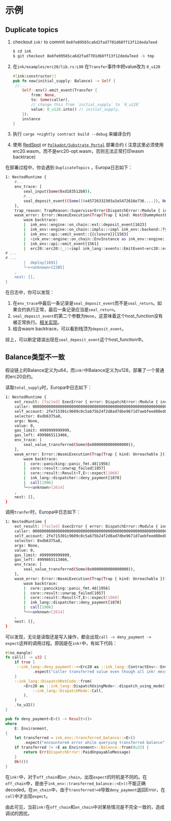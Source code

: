 # 示例

## Duplicate topics

1. checkout `ink!` to commit `8e8fe09565ca6d2fad7701d68ff13f12deda7eed`

   ```bash
   $ cd ink
   $ git checkout 8e8fe09565ca6d2fad7701d68ff13f12deda7eed -b tmp
   ```

2. 在`ink/examples/erc20/lib.rs:L90` 在`Transfer`事件中把value改为 `0_u128`

   ```rust
   #[ink(constructor)]
   pub fn new(initial_supply: Balance) -> Self {
   	//...
       Self::env().emit_event(Transfer {
           from: None,
           to: Some(caller),
           // change this from `initial_supply` to `0_u128`
           value: 0_u128.into() // initial_supply,
       });
       instance
   }
   ```

3. 执行 `cargo +nightly contract build --debug` 来编译合约

4. 使用 [RedSpot](https://redspot.patract.io/en/tutorial/) or [`Polkadot/Substrate Portal`](https://polkadot.js.org/apps) 部署合约 ( 注意这里必须使用 erc20.wasm，而不是erc20-opt.wasm，否则无法正常打印wasm backtrace)

在部署过程中，你会遇到 `DuplicateTopics` ，Europa日志如下：

```bash
1: NestedRuntime {
    #...
    env_trace: [
        seal_input(Some(0xd183512b0)),
		#...    
		seal_deposit_event((Some([0x45726332303a3a5472616e736....]), None)),
    ],
    trap_reason: TrapReason::SupervisorError(DispatchError::Module { index: 5, error: 23, message: Some("DuplicateTopics") }),
    wasm_error: Error::WasmiExecution(Trap(Trap { kind: Host(DummyHostError) }))
    	wasm backtrace: 
    	|  ink_env::engine::on_chain::ext::deposit_event[1623]
    	|  ink_env::engine::on_chain::impls::<impl ink_env::backend::TypedEnvBackend for ink_env::engine::on_chain::EnvInstance>::emit_event[1564]
    	|  ink_env::api::emit_event::{{closure}}[1563]
    	|  <ink_env::engine::on_chain::EnvInstance as ink_env::engine::OnInstance>::on_instance[1562]
    	|  ink_env::api::emit_event[1561]
    	|  erc20::erc20::_::<impl ink_lang::events::EmitEvent<erc20::erc20::Erc20> for ink_lang::env_access::EnvAccess<<erc20::erc20::Erc20 as ink_lang::env_access::ContractEnv>::Env>>::emit_event[1685]
# ...
# ...
    	|  deploy[1691]
    	╰─><unknown>[2385]
    ,
    nest: [],
}
```

在日志中，你可以发现：

1. 在`env_trace`中最后一条记录是`seal_deposit_event`而不是`seal_return`。如果合约执行正常，最后一条记录应当是`seal_return`。
2. `seal_deposit_event`的第二个参数为`None`，这意味着这个host_function没有被正常执行。[相关实现](https://github.com/patractlabs/substrate/blob/3624deb47cabe6f6cd44ec2c49c6ae5a29fd2198/frame/contracts/src/wasm/runtime.rs#L1399)。
3. 结合wasm backtrace，可以看到栈顶为`deposit_event`。

综上，可以断定错误出现在`seal_deposit_event`这个host_function中。

## Balance类型不一致

假设链上的Balance定义为u64，而`ink!`中Balance定义为u128，部署了一个普通的erc20合约。

读取`total_supply`时，Europa中日志如下：

```bash
1: NestedRuntime {
    ext_result: [failed] ExecError { error: DispatchError::Module { index: 5, error: 17, message: Some("ContractTrapped") }, origin: ErrorOrigin::Caller },
    caller: 0000000000000000000000000000000000000000000000000000000000000000 (5C4hrfjw...),
    self_account: 2fe715301c9609c0c5ab75b24f2d8ad7dbe9671d7aebfeed80ed8963bc017955 (5D9Wkfa3...),
    selector: 0xdb6375a8,
    args: None,
    value: 0,
    gas_limit: 4999999999999,
    gas_left: 4999865113466,
    env_trace: [
        seal_value_transferred(Some(0x0000000000000000)),
    ],
    wasm_error: Error::WasmiExecution(Trap(Trap { kind: Unreachable }))
    	wasm backtrace:
    	|  core::panicking::panic_fmt.48[1956]
    	|  core::result::unwrap_failed[1057]
    	|  core::result::Result<T,E>::expect[1060]
    	|  ink_lang::dispatcher::deny_payment[1878]
    	|  call[1906]
    	╰─><unknown>[2614]
    ,
    nest: [],
}
```



调用`tranfer`时，Europa中日志如下：

```bash
1: NestedRuntime {
    ext_result: [failed] ExecError { error: DispatchError::Module { index: 5, error: 17, message: Some("ContractTrapped") }, origin: ErrorOrigin::Caller },
    caller: 0000000000000000000000000000000000000000000000000000000000000000 (5C4hrfjw...),
    self_account: 2fe715301c9609c0c5ab75b24f2d8ad7dbe9671d7aebfeed80ed8963bc017955 (5D9Wkfa3...),
    selector: 0xdb6375a8,
    args: None,
    value: 0,
    gas_limit: 4999999999999,
    gas_left: 4999865113466,
    env_trace: [
        seal_value_transferred(Some(0x0000000000000000)),
    ],
    wasm_error: Error::WasmiExecution(Trap(Trap { kind: Unreachable }))
    	wasm backtrace:
    	|  core::panicking::panic_fmt.48[1956]
    	|  core::result::unwrap_failed[1057]
    	|  core::result::Result<T,E>::expect[1060]
    	|  ink_lang::dispatcher::deny_payment[1878]
    	|  call[1906]
    	╰─><unknown>[2614]
    ,
    nest: [],
}
```

可以发现，无论是读取还是写入操作，都会出现`call -> deny_payment -> expect`这样的调用过程。原因是在`ink!`中，有如下代码：

```rust
#[no_mangle]
fn call() -> u32 {
    if true {
     ::ink_lang::deny_payment::<<Erc20 as ::ink_lang::ContractEnv>::Env>()
    		.expect("caller transferred value even though all ink! message deny payments")
    }
    ::ink_lang::DispatchRetCode::from(
        <Erc20 as ::ink_lang::DispatchUsingMode>::dispatch_using_mode(
            ::ink_lang::DispatchMode::Call,
        ),
    )
    .to_u32()
}

pub fn deny_payment<E>() -> Result<()>
where
    E: Environment,
{
    let transferred = ink_env::transferred_balance::<E>()
        .expect("encountered error while querying transferred balance");
    if transferred != <E as Environment>::Balance::from(0u32) {
        return Err(DispatchError::PaidUnpayableMessage)
    }
    Ok(())
}
```

在`ink!`中，对于`off_chain`和`on_chain`，出现`expect`的时机是不同的。在`off_chain`中，是由于`ink_env::transferred_balance::<E>()`不能正确decoded。在`on_chain`中，由于`transferred!=0`导致`deny_payment`返回Error，在`call`中才出现`expect`。

由此可见，当前`ink!`在`off_chain`和`on_chain`中对某些情况是不完全一致的，造成调试的困扰。

